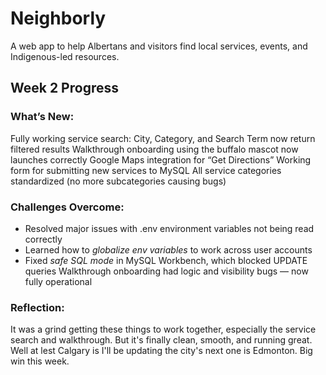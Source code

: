 # Neighborly
A web app to help Albertans and visitors find local services, events, and Indigenous-led resources.

## Week 2 Progress

### What’s New:
Fully working service search: City, Category, and Search Term now return filtered results
Walkthrough onboarding using the buffalo mascot now launches correctly
Google Maps integration for “Get Directions”
Working form for submitting new services to MySQL
All service categories standardized (no more subcategories causing bugs)


### Challenges Overcome:
- Resolved major issues with .env environment variables not being read correctly
- Learned how to *globalize env variables* to work across user accounts
- Fixed *safe SQL mode* in MySQL Workbench, which blocked UPDATE queries
Walkthrough onboarding had logic and visibility bugs — now fully operational


### Reflection:
It was a grind getting these things to work together, especially the service search and walkthrough. But it's finally clean, smooth, and running great. Well at lest Calgary is I'll be updating the city's next one is Edmonton. Big win this week.


